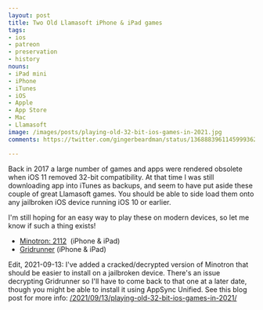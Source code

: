 ```yaml
---
layout: post
title: Two Old Llamasoft iPhone & iPad games
tags:
- ios
- patreon
- preservation
- history
nouns:
- iPad mini
- iPhone
- iTunes
- iOS
- Apple
- App Store
- Mac
- Llamasoft
image: /images/posts/playing-old-32-bit-ios-games-in-2021.jpg
comments: https://twitter.com/gingerbeardman/status/1368883961145999362

---
```


Back in 2017 a large number of games and apps were rendered obsolete when iOS 11 removed 32-bit compatibility. At that time I was still downloading app into iTunes as backups, and seem to have put aside these couple of great Llamasoft games. You should be able to side load them onto any jailbroken iOS device running iOS 10 or earlier.

I'm still hoping for an easy way to play these on modern devices, so let me know if such a thing exists!

- [Minotron: 2112](https://archive.org/details/minotron-2112)  (iPhone & iPad)
- [Gridrunner](https://archive.org/details/gridrunner-ios) (iPhone & iPad)

Edit, 2021-09-13: I've added a cracked/decrypted version of Minotron that should be easier to install on a jailbroken device. There's an issue decrypting Gridrunner so I'll have to come back to that one at a later date, though you might be able to install it using AppSync Unified. See this blog post for more info: [/2021/09/13/playing-old-32-bit-ios-games-in-2021/](/2021/09/13/playing-old-32-bit-ios-games-in-2021/) 
